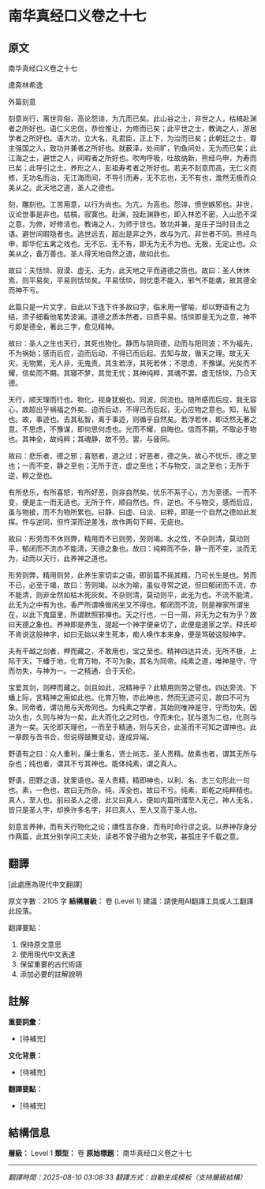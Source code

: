# 南华真经口义卷之十七

## 原文

南华真经口义卷之十七

鬳斋林希逸

外篇刻意

刻意尚行，离世异俗，高论怨诽，为亢而已矣。此山谷之士，非世之人，枯槁赴渊者之所好也。语仁义忠信，恭俭推让，为修而已矣；此平世之士，教诲之人，游居学者之所好也。语大功，立大名，礼君臣，正上下，为治而已矣；此朝廷之士，尊主强国之人，致功并兼者之所好也。就薮泽，处间旷，钓鱼间处，无为而已矣；此江海之士，避世之人，间暇者之所好也。吹呴呼吸，吐故纳新，熊经鸟申，为寿而已矣；此导引之士，养形之人，彭祖寿考者之所好也。若夫不刻意而高，无仁义而修，无功名而治，无江海而间，不导引而寿，无不忘也，无不有也，澹然无极而众美从之。此天地之道，圣人之德也。

刻，雕刻也。工苦用意，以行为尚也。为亢，为高也。怨诽，愤世嫉邪也。非世，议论世事是非也。枯槁，寂寞也。赴渊，投赴渊静也，即入林恐不密，入山恐不深之意。为修，好修洁也。教诲之人，为师于世也。致功并兼，是庄子当时目击之语。避世间暇隐者也。逃世远去，超出是非之外，故与为亢、非世者不同。熊经鸟申，即华佗五禽之戏也。无不忘、无不有，即无为无不为也。无极，无定止也。众美从之，备万善也。圣人得天地自然之道，故如此也。

故曰：夫恬惔、寂漠、虚无、无为，此天地之平而道德之质也。故曰：圣人休休焉，则平易矣，平易则恬惔矣。平易恬惔，则忧患不能入，邪气不能袭，故其德全而神不亏。

此篇只是一片文字，自此以下连下许多故曰字，临末用一譬喻，却以野语有之为结，须子细看他笔势波澜。道德之质本然者，曰质平易。恬惔即是无为之意，神不亏即是德全，著此三字，愈见精神。

故曰：圣人之生也天行，其死也物化。静而与阴同德，动而与阳同波；不为福先，不为祸始；感而后应，迫而后动，不得已而后起。去知与故，循天之理。故无天灾，无物累，无人非，无鬼责。其生若浮，其死若休；不思虑，不豫谋。光矣而不耀，信矣而不期。其寝不梦，其觉无忧；其神纯粹，其魂不罢。虚无恬惔，乃合天德。

天行，顺天理而行也。物化，视身犹蜕也。同波，同流也。随所感而后应，我无容心，故超出乎祸福之外矣。迫而后动，不得已而后起，无心应物之意也。知，私智也。故，事迹也。去其私智，离于事迹，则循乎自然矣。若浮若休，即泛然无著之意。不思虑，不豫谋，即何思何虑也。光而不耀，自晦也。信而不期，不取必于物也。其神全，故纯粹；其魂静，故不劳。罢，与疲同。

故曰：悲乐者，德之邪；喜怒者，道之过；好恶者，德之失。故心不忧乐，德之至也；一而不变，静之至也；无所于迕，虚之至也；不与物交，淡之至也；无所于逆，粹之至也。

有所悲乐，有所喜怒，有所好恶，则非自然矣。忧乐不系于心，方为至德。一而不变，便是主一而无适也。无所于忤，顺自然也。忤，逆也。不与物交，感而后应，虽与物接，而不为物所累也。曰静、曰虚、曰淡、曰粹，即是一个自然之德如此发挥。忤与逆同，但忤深而逆差浅，故作两句下粹，无疵也。

故曰：形劳而不休则弊，精用而不已则劳，劳则竭。水之性，不杂则清，莫动则平，郁闭而不流亦不能清，天德之象也。故曰：纯粹而不杂，静一而不变，淡而无为，动而以天行，此养神之道也。

形劳则弊，精用则劳，此养生家切实之语，即前篇不摇其精，乃可长生是也。劳而不已，必至于竭，故曰：劳则竭。以水为喻，虽似寻常之说，但曰郁闭而不流，亦不能清，则非全然如枯木死灰矣。不杂则清，莫动则平，此无为也。不流不能清，此无为之中有为也。香严所谓唤做闲坐又不得也。郁闭而不流，则是禅家所谓坐在，以此下鬼窟里，所谓默照邪禅也。天之行也，一日一周，非无为之有为乎？故曰天德之象也。养神即是养生，提起一个神字便亲切了，此便是道家之学。释氏却不肯说这般神字，如曰无始以来生死本，痴人唤作本来身，便是骂破这般神字。

夫有干越之剑者，柙而藏之，不敢用也，宝之至也。精神四达并流，无所不极，上际于天，下蟠于地，化育万物，不可为象，其名为同帝。纯素之道，唯神是守，守而勿失，与神为一。一之精通，合于天伦。

宝爱其剑，则柙而藏之。剑且如此，况精神乎？此精用则劳之譬也。四达旁流、下蟠上际，言精神之用如此也。化育万物，亦此神也，然而无迹可见，故曰不可为象。同帝者，谓功用与天帝同也。为纯素之学者，其始则唯神是守，守而勿失，因功久也，久则与神为一矣，此大而化之之时也。守而未化，犹与道为二也，化则与道为一矣。天伦即天理也，一而至于精通，则与天合，此圣而不可知之谓神也。此一章颇与吾书合，但说得鼓舞变动，遂成异端。

野语有之曰：众人重利，廉士重名，贤士尚志，圣人贵精。故素也者，谓其无所与杂也；纯也者，谓其不亏其神也。能体纯素，谓之真人。

野语，田野之语，犹里语也。圣人贵精，精即神也，以利、名、志三句形此一句也。素，一色也，故曰无所杂。纯，浑全也，故曰不亏。纯素，即乾之纯粹精也。真人，至人也。前曰圣人之德，此又曰真人，便如内篇所谓至人无己，神人无名，皆只是圣人字，却换许多名字，非曰真人、至人又高于圣人也。

刻意言养神，而有天行物化之论；缮性言存身，而有时命行谬之说。以养神存身分作两篇，此其分别学问工夫处，读者不曾子细为之参究，甚孤庄子千载之意。

## 翻譯

[此處應為現代中文翻譯]

原文字數：2105 字
**結構層級：** 卷 (Level 1)
建議：請使用AI翻譯工具或人工翻譯此段落。

翻譯要點：
1. 保持原文意思
2. 使用現代中文表達
3. 保留重要的古代術語
4. 添加必要的註解說明

## 註解

**重要詞彙：**
- [待補充]

**文化背景：**
- [待補充]

**翻譯要點：**
- [待補充]

## 結構信息

**層級：** Level 1
**類型：** 卷
**原始標題：** 南华真经口义卷之十七

---
*翻譯時間：2025-08-10 03:08:33*
*翻譯方式：自動生成模板（支持層級結構）*
